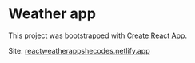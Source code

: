 # Weather app

This project was bootstrapped with [Create React App](https://github.com/facebook/create-react-app).

Site: [reactweatherappshecodes.netlify.app](https://reactweatherappshecodes.netlify.app)
